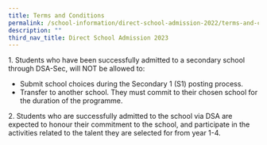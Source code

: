 ```yaml
---
title: Terms and Conditions
permalink: /school-information/direct-school-admission-2022/terms-and-conditions/
description: ""
third_nav_title: Direct School Admission 2023
---
```

1\. Students who have been successfully admitted to a secondary school through DSA-Sec, will NOT be allowed to:

*   Submit school choices during the Secondary 1 (S1) posting process.
*   Transfer to another school. They must commit to their chosen school for the duration of the programme.

2\. Students who are successfully admitted to the school via DSA are expected to honour their commitment to the school, and participate in the activities related to the talent they are selected for from year 1-4.